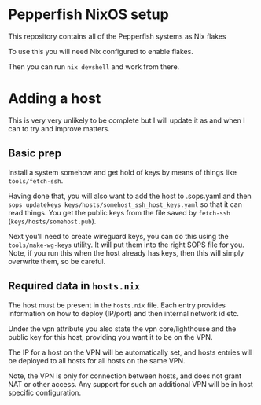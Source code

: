 # Pepperfish NixOS setup

This repository contains all of the Pepperfish systems as Nix flakes

To use this you will need Nix configured to enable flakes.

Then you can run `nix devshell` and work from there.

# Adding a host

This is very very unlikely to be complete but I will update it as and
when I can to try and improve matters.

## Basic prep

Install a system somehow and get hold of keys by means of things like
`tools/fetch-ssh`.

Having done that, you will also want to add the host to .sops.yaml
and then `sops updatekeys keys/hosts/somehost_ssh_host_keys.yaml` so
that it can read things. You get the public keys from the file saved
by `fetch-ssh` (`keys/hosts/somehost.pub`).

Next you'll need to create wireguard keys, you can do this using the
`tools/make-wg-keys` utility. It will put them into the right SOPS
file for you. Note, if you run this when the host already has keys,
then this will simply overwrite them, so be careful.

## Required data in `hosts.nix`

The host must be present in the `hosts.nix` file. Each entry provides
information on how to deploy (IP/port) and then internal network id
etc.

Under the vpn attribute you also state the vpn core/lighthouse and
the public key for this host, providing you want it to be on the VPN.

The IP for a host on the VPN will be automatically set, and hosts
entries will be deployed to all hosts for all hosts on the same VPN.

Note, the VPN is only for connection between hosts, and does not grant
NAT or other access. Any support for such an additional VPN will be
in host specific configuration.
